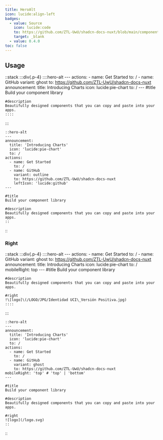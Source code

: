 ```yaml
---
title: HeroAlt
icon: lucide:align-left
badges:
  - value: Source
    icon: lucide:code
    to: https://github.com/ZTL-UwU/shadcn-docs-nuxt/blob/main/components/content/HeroAlt.vue
    target: _blank
  - value: 0.4.0
toc: false
---
```


## Usage

::stack
  :::div{.p-4}
    ::::hero-alt
    ---
    actions:
      - name: Get Started
        to: /
      - name: GitHub
        variant: ghost
        to: https://github.com/ZTL-UwU/shadcn-docs-nuxt
    announcement:
      title: Introducing Charts
      icon: lucide:pie-chart
      to: /
    ---
    #title
    Build your component library
    
    #description
    Beautifully designed components that you can copy and paste into your apps.
    ::::
  :::

```mdc
::hero-alt
---
announcement:
  title: 'Introducing Charts'
  icon: 'lucide:pie-chart'
  to: /
actions:
  - name: Get Started
    to: /
  - name: GitHub
    variant: outline
    to: https://github.com/ZTL-UwU/shadcn-docs-nuxt
    leftIcon: 'lucide:github'
---

#title
Build your component library

#description
Beautifully designed components that you can copy and paste into your apps.
::
```
::

### Right

::stack
  :::div{.p-4}
    ::::hero-alt
    ---
    actions:
      - name: Get Started
        to: /
      - name: GitHub
        variant: ghost
        to: https://github.com/ZTL-UwU/shadcn-docs-nuxt
    announcement:
      title: Introducing Charts
      icon: lucide:pie-chart
      to: /
    mobileRight: top
    ---
    #title
    Build your component library
    
    #description
    Beautifully designed components that you can copy and paste into your apps.
    
    #right
    !\[logo]\(/LOGO/JPG/Identidad UCI\_Versión Positiva.jpg)
    ::::
  :::

```mdc
::hero-alt
---
announcement:
  title: 'Introducing Charts'
  icon: 'lucide:pie-chart'
  to: /
actions:
  - name: Get Started
    to: /
  - name: GitHub
    variant: ghost
    to: https://github.com/ZTL-UwU/shadcn-docs-nuxt
mobileRight: 'top' # 'top' | 'bottom'
---

#title
Build your component library

#description
Beautifully designed components that you can copy and paste into your apps.

#right
![logo](/logo.svg)
::
```
::
